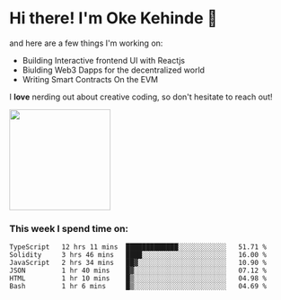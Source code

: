 # Hi there! I'm Oke Kehinde :cowboy_hat_face:

and here are a few things I'm working on:

- Building Interactive frontend UI with Reactjs
- Biulding Web3 Dapps for the decentralized world
- Writing Smart Contracts On the EVM

I **love** nerding out about creative coding, so don't hesitate to reach out!


<img height="180em" src="https://github-readme-stats.vercel.app/api?username=okeken&show_icons=true&hide_border=true&&count_private=true&include_all_commits=true" />

### This week I spend time on:

<!--START_SECTION:waka-->

```text
TypeScript   12 hrs 11 mins  █████████████░░░░░░░░░░░░   51.71 %
Solidity     3 hrs 46 mins   ████░░░░░░░░░░░░░░░░░░░░░   16.00 %
JavaScript   2 hrs 34 mins   ██▓░░░░░░░░░░░░░░░░░░░░░░   10.90 %
JSON         1 hr 40 mins    █▓░░░░░░░░░░░░░░░░░░░░░░░   07.12 %
HTML         1 hr 10 mins    █▒░░░░░░░░░░░░░░░░░░░░░░░   04.98 %
Bash         1 hr 6 mins     █▒░░░░░░░░░░░░░░░░░░░░░░░   04.69 %
```

<!--END_SECTION:waka-->

